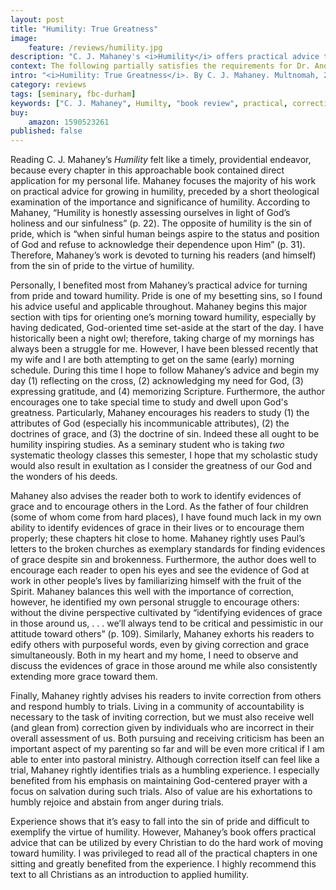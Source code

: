 ```yaml
---
layout: post
title: "Humility: True Greatness"
image: 
    feature: /reviews/humility.jpg
description: "C. J. Mahaney's <i>Humility</i> offers practical advice that can be utilized by every Christian to do the hard work of moving toward humility."
context: The following partially satisfies the requirements for Dr. Andrew Davis' Pastoral Internship class at Southeastern Baptist Theological Seminary.
intro: "<i>Humility: True Greatness</i>. By C. J. Mahaney. Multnomah, 2005, 176 pp., $11.85."
category: reviews
tags: [seminary, fbc-durham]
keywords: ["C. J. Mahaney", Humilty, "book review", practical, correction, criticism, struggle]
buy:
    amazon: 1590523261
published: false
---
```


Reading C. J. Mahaney’s *Humility* felt like a timely, providential endeavor, because every chapter in this approachable book contained direct application for my personal life. Mahaney focuses the majority of his work on practical advice for growing in humility, preceded by a short theological examination of the importance and significance of humility. According to Mahaney, “Humility is honestly assessing ourselves in light of God’s holiness and our sinfulness” (p. 22). The opposite of humility is the sin of pride, which is “when sinful human beings aspire to the status and position of God and refuse to acknowledge their dependence upon Him” (p. 31). Therefore, Mahaney’s work is devoted to turning his readers (and himself) from the sin of pride to the virtue of humility.

Personally, I benefited most from Mahaney’s practical advice for turning from pride and toward humility. Pride is one of my besetting sins, so I found his advice useful and applicable throughout. Mahaney begins this major section with tips for orienting one’s morning toward humility, especially by having dedicated, God-oriented time set-aside at the start of the day. I have historically been a night owl; therefore, taking charge of my mornings has always been a struggle for me. However, I have been blessed recently that my wife and I are both attempting to get on the same (early) morning schedule. During this time I hope to follow Mahaney’s advice and begin my day (1) reflecting on the cross, (2) acknowledging my need for God, (3) expressing gratitude, and (4) memorizing Scripture. Furthermore, the author encourages one to take special time to study and dwell upon God's greatness. Particularly, Mahaney encourages his readers to study (1) the attributes of God (especially his incommunicable attributes), (2) the doctrines of grace, and (3) the doctrine of sin. Indeed these all ought to be humility inspiring studies. As a seminary student who is taking *two* systematic theology classes this semester, I hope that my scholastic study would also result in exultation as I consider the greatness of our God and the wonders of his deeds.

Mahaney also advises the reader both to work to identify evidences of grace and to encourage others in the Lord. As the father of four children (some of whom come from hard places), I have found much lack in my own ability to identify evidences of grace in their lives or to encourage them properly; these chapters hit close to home. Mahaney rightly uses Paul’s letters to the broken churches as exemplary standards for finding evidences of grace despite sin and brokenness. Furthermore, the author does well to encourage each reader to open his eyes and see the evidence of God at work in other people’s lives by familiarizing himself with the fruit of the Spirit. Mahaney balances this well with the importance of correction, however, he identified my own personal struggle to encourage others: without the divine perspective cultivated by “identifying evidences of grace in those around us, . . . we’ll always tend to be critical and pessimistic in our attitude toward others” (p. 109). Similarly, Mahaney exhorts his readers to edify others with purposeful words, even by giving correction and grace simultaneously. Both in my heart and my home, I need to observe and discuss the evidences of grace in those around me while also consistently extending more grace toward them.

Finally, Mahaney rightly advises his readers to invite correction from others and respond humbly to trials. Living in a community of accountability is necessary to the task of inviting correction, but we must also receive well (and glean from) correction given by individuals who are incorrect in their overall assessment of us. Both pursuing and receiving criticism has been an important aspect of my parenting so far and will be even more critical if I am able to enter into pastoral ministry. Although correction itself can feel like a trial, Mahaney rightly identifies trials as a humbling experience. I especially benefited from his emphasis on maintaining God-centered prayer with a focus on salvation during such trials. Also of value are his exhortations to humbly rejoice and abstain from anger during trials.

Experience shows that it’s easy to fall into the sin of pride and difficult to exemplify the virtue of humility. However, Mahaney’s book offers practical advice that can be utilized by every Christian to do the hard work of moving toward humility. I was privileged to read all of the practical chapters in one sitting and greatly benefited from the experience. I highly recommend this text to all Christians as an introduction to applied humility.
